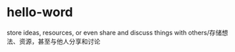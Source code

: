 # hello-word
store ideas, resources, or even share and discuss things with others/存储想法、资源，甚至与他人分享和讨论
